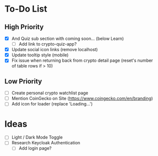 # To-Do List

## High Priority

- [x] And Quiz sub section with coming soon... (below Learn)
  - [ ] Add link to crypto-quiz-app?
- [x] Update social icon links (remove localhost)
- [x] Update tooltip style (mobile)
- [x] Fix issue when returning back from crypto detail page (reset's number of table rows if > 10)

## Low Priority

- [ ] Create personal crypto watchlist page
- [ ] Mention CoinGecko on Site (https://www.coingecko.com/en/branding)
- [ ] Add icon for loader (replace 'Loading...')

# Ideas

- [ ] Light / Dark Mode Toggle
- [ ] Research Keycloak Authentication
  - [ ] Add login page?
